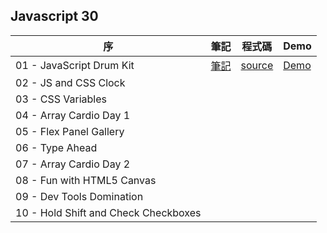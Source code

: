 ## Javascript 30 


|序 |筆記 | 程式碼| Demo| 
| --- | ---| ---|---|
| 01 - JavaScript Drum Kit | [筆記](https://github.com/meitung473/My-JavaScript30/blob/master/01%20-%20JavaScript%20Drum%20Kit/memo_01.md)|[source](https://github.com/meitung473/My-JavaScript30/blob/master/01%20-%20JavaScript%20Drum%20Kit/script.js)| [Demo](https://meitung473.github.io/My-JavaScript30/01%20-%20JavaScript%20Drum%20Kit/index-START.html)|
| 02 - JS and CSS Clock| | | |
| 03 - CSS Variables| | | |
| 04 - Array Cardio Day 1| | | |
| 05 - Flex Panel Gallery| | | |
| 06 - Type Ahead| | | |
| 07 - Array Cardio Day 2| | ||
| 08 - Fun with HTML5 Canvas| | ||
| 09 - Dev Tools Domination| | ||
| 10 - Hold Shift and Check Checkboxes| | ||
